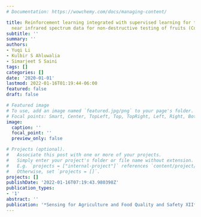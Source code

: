```yaml
---
# Documentation: https://wowchemy.com/docs/managing-content/

title: Reinforcement learning integrated with supervised learning for training of
  near infrared spectrum data for non-destructive testing of fruits (Conference Presentation)
subtitle: ''
summary: ''
authors:
- Yuqi Li
- Kulbir S Ahluwalia
- Simarjeet S Saini
tags: []
categories: []
date: '2020-01-01'
lastmod: 2022-01-16T01:19:44-06:00
featured: false
draft: false

# Featured image
# To use, add an image named `featured.jpg/png` to your page's folder.
# Focal points: Smart, Center, TopLeft, Top, TopRight, Left, Right, BottomLeft, Bottom, BottomRight.
image:
  caption: ''
  focal_point: ''
  preview_only: false

# Projects (optional).
#   Associate this post with one or more of your projects.
#   Simply enter your project's folder or file name without extension.
#   E.g. `projects = ["internal-project"]` references `content/project/deep-learning/index.md`.
#   Otherwise, set `projects = []`.
projects: []
publishDate: '2022-01-16T07:19:43.980398Z'
publication_types:
- '1'
abstract: ''
publication: '*Sensing for Agriculture and Food Quality and Safety XII*'
---
```


